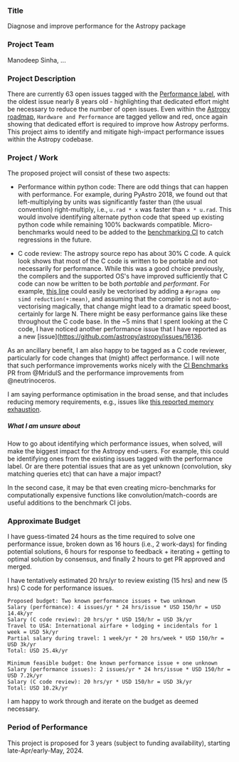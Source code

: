 ### Title
Diagnose and improve performance for the Astropy package

### Project Team
Manodeep Sinha, ...

### Project Description

There are currently 63 open issues tagged with the [Performance label](https://github.com/astropy/astropy/issues?q=is%3Aissue+is%3Aopen+label%3APerformance), 
with the oldest issue nearly 8 years old - highlighting that dedicated effort might be necessary to reduce the 
number of open issues. Even within the [Astropy roadmap](https://github.com/astropy/astropy-project/blob/main/roadmap/roadmap.md), 
`Hardware and Performance` are tagged yellow and red, once again showing that dedicated effort is required to improve
how Astropy performs. This project aims to identify and mitigate high-impact performance issues within the Astropy codebase. 

### Project / Work

The proposed project will consist of these two aspects:

- Performance within python code:
There are odd things that can happen with performance. For example, during PyAstro 2018,
we found out that left-multiplying by units was significantly faster than (the usual convention)
right-multiply, i.e., `u.rad * x` was faster than `x * u.rad`. This would involve identifying
alternate python code that speed up existing python code while remaining 100% backwards compatible.
Micro-benchmarks would need to be added to the [benchmarking CI](https://github.com/astropy/astropy/pull/15779)
to catch regressions in the future. 

- C code review:
The astropy source repo has about 30% C code. A quick look shows that most of
the C code is written to be portable and not necessarily for performance. While this was a
good choice previously, the compilers and the supported OS's have improved sufficiently that
C code can now be written to be both *portable* and *performant*. For example, [this line](https://github.com/astropy/astropy/blob/47a8dac8f1dab6ce592be6048f70140adead4e1d/astropy/stats/src/compute_bounds.c#L23)
could easily be vectorised by adding a `#pragma omp simd reduction(+:mean)`, and 
assuming that the compiler is not auto-vectorising magically, that change might lead to 
a dramatic speed boost, certainly for large N. There might be easy performance gains like 
these throughout the C code base. In the ~5 mins that I spent looking at the C code, I have 
noticed another performance issue that I have reported as a new [issue](https://github.com/astropy/astropy/issues/16136. 

As an ancillary benefit, I am also happy to be tagged as a C code reviewer, particularly 
for code changes that (might) affect performance. I will note that such performance improvements 
works nicely with the [CI Benchmarks](https://github.com/astropy/astropy/pull/15779) PR 
from @MridulS and the performance improvements from @neutrinoceros. 

I am saying performance optimisation in the broad sense, and that includes reducing memory requirements, 
e.g., issues like [this reported memory exhaustion](https://github.com/astropy/astropy/issues/14002).

##### What I am unsure about
How to go about identifying which performance issues, when solved, will make the biggest impact 
for the Astropy end-users. For example, this could be identifying ones from the existing issues 
tagged with the performance label. Or are there potential issues that are as yet unknown (convolution, 
sky matching queries etc) that can have a major impact? 

In the second case, it may be that even creating micro-benchmarks for computationally expensive 
functions like convolution/match-coords are useful additions to the benchmark CI jobs. 

### Approximate Budget
I have guess-timated 24 hours as the time required to solve one 
performance issue, broken down as 16 hours (i.e., 2 work-days) for finding 
potential solutions, 6 hours for response to feedback + iterating + getting 
to optimal solution by consensus, and finally 2 hours to get PR approved and 
merged.

I have tentatively estimated 20 hrs/yr to review existing (15 hrs) and new (5 hrs) 
C code for performance issues.

```
Proposed budget: Two known performance issues + two unknown
Salary (performance): 4 issues/yr * 24 hrs/issue * USD 150/hr = USD 14.4k/yr
Salary (C code review): 20 hrs/yr * USD 150/hr = USD 3k/yr
Travel to USA: International airfare + lodging + incidentals for 1 week = USD 5k/yr
Partial salary during travel: 1 week/yr * 20 hrs/week * USD 150/hr = USD 3k/yr
Total: USD 25.4k/yr
```

```
Minimum feasible budget: One known performance issue + one unknown
Salary (performance issues): 2 issues/yr * 24 hrs/issue * USD 150/hr = USD 7.2k/yr
Salary (C code review): 20 hrs/yr * USD 150/hr = USD 3k/yr
Total: USD 10.2k/yr
```

I am happy to work through and iterate on the budget as deemed necessary. 

### Period of Performance

This project is proposed for 3 years (subject to funding availability), starting late-Apr/early-May, 2024. 
